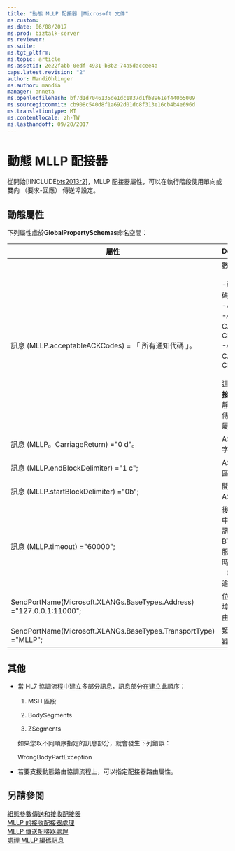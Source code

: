 ```yaml
---
title: "動態 MLLP 配接器 |Microsoft 文件"
ms.custom: 
ms.date: 06/08/2017
ms.prod: biztalk-server
ms.reviewer: 
ms.suite: 
ms.tgt_pltfrm: 
ms.topic: article
ms.assetid: 2e22fabb-0edf-4931-b8b2-74a5daccee4a
caps.latest.revision: "2"
author: MandiOhlinger
ms.author: mandia
manager: anneta
ms.openlocfilehash: bf7d1d7046135de1dc1837d1fb8961ef440b5009
ms.sourcegitcommit: cb908c540d8f1a692d01dc8f313e16cb4b4e696d
ms.translationtype: MT
ms.contentlocale: zh-TW
ms.lasthandoff: 09/20/2017
---
```

# <a name="dynamic-mllp-adapter"></a>動態 MLLP 配接器
從開始[!INCLUDE[bts2013r2](../../includes/bts2013r2-md.md)]，MLLP 配接器屬性，可以在執行階段使用單向或雙向 （要求-回應） 傳送埠設定。  
  
## <a name="dynamic-properties"></a>動態屬性  
 下列屬性處於**GlobalPropertySchemas**命名空間：  
  
|屬性|Description|  
|--------------|-----------------|  
|訊息 (MLLP.acceptableACKCodes) = 「 所有通知代碼 」。|數值包括：<br /><br /> -所有通知代碼<br />-AA 和 CA<br />-AA、 CA、 AE 和 CE<br />-AA、 CA、 AR 和 CR<br /><br /> 這是類似於**接受通知碼**靜態 MLLP 傳送埠中的屬性。|  
|訊息 (MLLP。CarriageReturn) ="0 d"。|ASCII 歸位字元|  
|訊息 (MLLP.endBlockDelimiter) ="1 c";|ASCII 結束區塊字元|  
|訊息 (MLLP.startBlockDelimiter) ="0b";|開始區塊的 ASCII 字元|  
|訊息 (MLLP.timeout) ="60000";|後的非作用中的傳送通訊端上 BTAHL7 伺服器將會逾時期間內 （0 為不會逾時）|  
|SendPortName(Microsoft.XLANGs.BaseTypes.Address) ="127.0.0.1:11000";|位址和連接埠將訊息路由傳送|  
|SendPortName(Microsoft.XLANGs.BaseTypes.TransportType) ="MLLP";|類型的配接器 (MLLP)|  
  
## <a name="additional"></a>其他  
  
-   當 HL7 協調流程中建立多部分訊息，訊息部分在建立此順序：  
  
    1.  MSH 區段  
  
    2.  BodySegments  
  
    3.  ZSegments  
  
     如果您以不同順序指定的訊息部分，就會發生下列錯誤：  
  
     WrongBodyPartException  
  
-   若要支援動態路由協調流程上，可以指定配接器路由屬性。  
  
## <a name="see-also"></a>另請參閱  
 [組態參數傳送和接收配接器](../../adapters-and-accelerators/accelerator-hl7/configuration-parameters-for-send-and-receive-adapters.md)   
 [MLLP 的接收配接器處理](../../adapters-and-accelerators/accelerator-hl7/mllp-receive-adapter-processing.md)   
 [MLLP 傳送配接器處理](../../adapters-and-accelerators/accelerator-hl7/mllp-send-adapter-processing.md)   
 [處理 MLLP 編碼訊息](../../adapters-and-accelerators/accelerator-hl7/processing-mllp-encoded-messages.md)